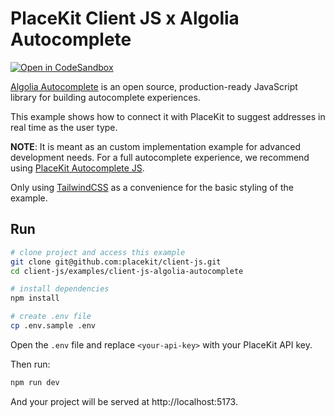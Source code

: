 # PlaceKit Client JS x Algolia Autocomplete

[![Open in CodeSandbox](https://img.shields.io/badge/Open%20in-CodeSandbox-blue?style=flat-square&logo=codesandbox)](https://githubbox.com/placekit/client-js/tree/main/examples/client-js-algolia-autocomplete)

[Algolia Autocomplete](https://github.com/algolia/autocomplete) is an open source, production-ready JavaScript library for building autocomplete experiences.

This example shows how to connect it with PlaceKit to suggest addresses in real time as the user type.

**NOTE**: It is meant as an custom implementation example for advanced development needs.
For a full autocomplete experience, we recommend using [PlaceKit Autocomplete JS](https://github.com/placekit/autocomplete-js).

Only using [TailwindCSS](https://tailwindcss.com) as a convenience for the basic styling of the example.

## Run

```sh
# clone project and access this example
git clone git@github.com:placekit/client-js.git
cd client-js/examples/client-js-algolia-autocomplete

# install dependencies
npm install

# create .env file
cp .env.sample .env
```

Open the `.env` file and replace `<your-api-key>` with your PlaceKit API key.

Then run:

```sh
npm run dev
```

And your project will be served at http://localhost:5173.